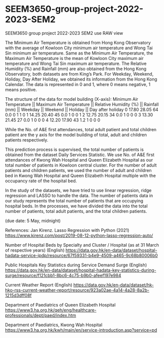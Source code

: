 # SEEM3650-group-project-2022-2023-SEM2
SEEM3650 group project 2022-2023 SEM2
use RAW view

The Minimum Air Temperature is obtained from Hong Kong Observatory with the average of 
Kowloon City minimum air temperature and Wong Tai Sin minimum air temperature. Same as
the Minimum Air Temperature, the Maximum Air Temperature is the mean of Kowloon City
maximum air temperature and Wong Tai Sin maximum air temperature. The Relative Humidity
(%) and Rainfall (mm) are also obtained from the Hong Kong Observatory, both datasets are
from King’s Park. For Weekday, Weekend, Holiday, Day After Holiday, we obtained its
information from the Hong Kong Calendar. The data is represented in 0 and 1, where 0 means
negative, 1 means positive.

The structure of the data for model building (X-axis):
	 Minimum Air Temperature ||	Maximum Air Temperature ||	Relative Humidity (%) ||	Rainfall (mm) ||	Weekday ||	Weekend ||	Holiday ||	Day after holiday
0	          17.80	                  28.05	                     64	                  0.0	             0	         1	         1	            0
1	          14.25	                  20.40	                     45	                  0.0	             1	         0	         0	            1
2	          12.75	                  20.15	                     34	                  0.0	             1	         0	         0	            0
3	          13.30	                  21.45	                     27	                  0.0	             1	         0	         0	            0
4	          12.20	                  17.90	                     43	                  1.2	             1	         0	         0	            0

While the No. of A&E first attendances,	total adult patient and	total children patient are the y axis for the model building of total, adult and children patients respectively.

This prediction process is supervised, the total number of patients is obtained from the dataset
Daily Services Statistic. We use No. of A&E first attendances of Kwong Wah Hospital and
Queen Elizabeth Hospital as our total number of patients in Kowloon central cluster. For the
number of adult patients and children patients, we used the number of adult and children bed in
Kwong Wah Hospital and Queen Elizabeth Hospital multiple with the occupancy rate of the
hospital bed.

In the study of the datasets, we have tried to use linear regression, ridge regression and LASSO
to handle the data. The number of patients data in our study represents the total number of
patients that are occupying hospital beds. In the processes, we have divided the data into the total
number of patients, total adult patients, and the total children patients.


 (due date: 5 May, midnight)

References:
Jan Kirenz. Lasso Regression with Python (2021)
https://www.kirenz.com/post/2019-08-12-python-lasso-regression-auto/

Number of Hospital Beds by Specialty and Cluster / Hospital (as at 31 March of respective years) (English)
https://data.gov.hk/en-data/dataset/hospital-hadata-service-ipdp/resource/67f59331-b4e9-4509-a465-9c68b80006b0

Public Hospitals Key Statistics during Service Demand Surge (English)
https://data.gov.hk/en-data/dataset/hospital-hadata-key-statistics-during-surge/resource/f121cbb1-8bc6-4c75-b9b0-afeef197e984

Current Weather Report (English)
https://data.gov.hk/en-data/dataset/hk-hko-rss-current-weather-report/resource/923a02ae-4a14-4a28-8a2b-1215d3dff08f

Department of Paediatrics of Queen Elizabeth Hospital
https://www3.ha.org.hk/qeh/eng/healthcare-professionals/dept/paed/index.htm

Department of Paediatrics, Kwong Wah Hospital
https://www3.ha.org.hk/kwh/main/en/service-introduction.asp?service=pd


